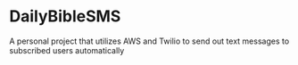 # DailyBibleSMS
A personal project that utilizes AWS and Twilio to send out text messages to subscribed users automatically
